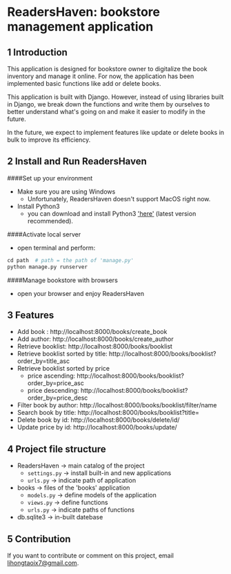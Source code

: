 # ReadersHaven: bookstore management application

## 1 Introduction

This application is designed for bookstore owner to digitalize the book inventory and manage it online. For now, the application has been implemented basic functions like add or delete books.
		
This application is built with Django. However, instead of using libraries built in Django, we break down the functions and write them by ourselves to better understand what's going on and make it easier to modify in the future.

In the future, we expect to implement features like update or delete books in bulk to improve its efficiency.

## 2 Install and Run ReadersHaven

####Set up your environment

* Make sure you are using Windows
  * Unfortunately, ReadersHaven doesn't support MacOS right now.
* Install Python3
  * you can download and install Python3 ['here'](https://www.python.org/downloads/) (latest version recommended).

####Activate local server

* open terminal and perform:

``` nix
cd path  # path = the path of 'manage.py'
python manage.py runserver
```

####Manage bookstore with browsers

* open your browser and enjoy ReadersHaven

## 3 Features

* Add book : http://localhost:8000/books/create_book	
* Add author: http://localhost:8000/books/create_author
* Retrieve booklist: http://localhost:8000/books/booklist
* Retrieve booklist sorted by title: http://localhost:8000/books/booklist?order_by=title_asc
* Retrieve booklist sorted by price
  * price ascending: http://localhost:8000/books/booklist?order_by=price_asc
  * price descending: http://localhost:8000/books/booklist?order_by=price_desc
* Filter book by author: http://localhost:8000/books/booklist/filter/name
* Search book by title: http://localhost:8000/books/booklist?title=
* Delete book by id: http://localhost:8000/books/delete/id/
* Update price by id: http://localhost:8000/books/update/

## 4 Project file structure

* ReadersHaven -> main catalog of the project
  * ```settings.py``` -> install built-in and new applications
  * ```urls.py``` -> indicate path of application
* books -> files of the 'books' application
  * ```models.py``` -> define models of the application
  * ```views.py``` -> define functions
  * ```urls.py``` -> indicate paths of functions
* db.sqlite3 -> in-built datebase

## 5 Contribution

If you want to contribute or comment on this project, email lihongtaoix7@gmail.com.
